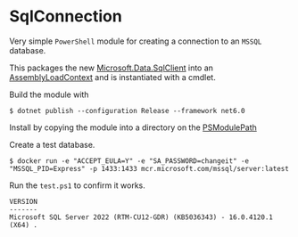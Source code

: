# SqlConnection

Very simple `PowerShell` module for creating a connection to an `MSSQL` database.

This packages the new [Microsoft.Data.SqlClient](https://www.nuget.org/packages/Microsoft.Data.SqlClient/) into an [AssemblyLoadContext](https://learn.microsoft.com/en-us/powershell/scripting/dev-cross-plat/resolving-dependency-conflicts?view=powershell-7.4) and is instantiated with a cmdlet.

Build the module with

```
$ dotnet publish --configuration Release --framework net6.0
```

Install by copying the module into a directory on the [PSModulePath](https://learn.microsoft.com/en-us/powershell/module/microsoft.powershell.core/about/about_psmodulepath)

Create a test database.

```
$ docker run -e "ACCEPT_EULA=Y" -e "SA_PASSWORD=changeit" -e "MSSQL_PID=Express" -p 1433:1433 mcr.microsoft.com/mssql/server:latest
```

Run the `test.ps1` to confirm it works.

```
VERSION
-------
Microsoft SQL Server 2022 (RTM-CU12-GDR) (KB5036343) - 16.0.4120.1 (X64) .

```
